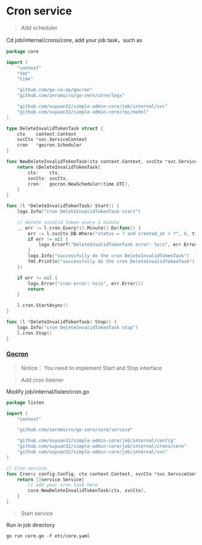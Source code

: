 # Cron service

> Add scheduler

Cd job/internal/crons/core, add your job task，such as

```go
package core

import (
	"context"
	"fmt"
	"time"

	"github.com/go-co-op/gocron"
	"github.com/zeromicro/go-zero/core/logx"

	"github.com/suyuan32/simple-admin-core/job/internal/svc"
	"github.com/suyuan32/simple-admin-core/rpc/model"
)

type DeleteInvalidTokenTask struct {
	ctx    context.Context
	svcCtx *svc.ServiceContext
	cron   *gocron.Scheduler
}

func NewDeleteInvalidTokenTask(ctx context.Context, svcCtx *svc.ServiceContext) *DeleteInvalidTokenTask {
	return &DeleteInvalidTokenTask{
		ctx:    ctx,
		svcCtx: svcCtx,
		cron:   gocron.NewScheduler(time.UTC),
	}
}

func (l *DeleteInvalidTokenTask) Start() {
	logx.Info("cron DeleteInvalidTokenTask start")

	// delete invalid token every 1 minute
	_, err := l.cron.Every(1).Minute().Do(func() {
		err := l.svcCtx.DB.Where("status = ? and created_at < ?", 0, time.Now()).Delete(&model.Token{}).Error
		if err != nil {
			logx.Errorf("DeleteInvalidTokenTask error: %s\n", err.Error())
		}
		logx.Info("successfully do the cron DeleteInvalidTokenTask")
		fmt.Println("successfully do the cron DeleteInvalidTokenTask")
	})

	if err != nil {
		logx.Error("cron error: %s\n", err.Error())
		return
	}

	l.cron.StartAsync()
}

func (l *DeleteInvalidTokenTask) Stop() {
	logx.Info("cron DeleteInvalidTokenTask stop")
	l.cron.Stop()
}

```

### [Gocron](https://github.com/go-co-op/gocron)

> Notice： You need to implement Start and Stop interface

> Add cron listener

Modify job/internal/listen/cron.go

```go
package listen

import (
	"context"

	"github.com/zeromicro/go-zero/core/service"

	"github.com/suyuan32/simple-admin-core/job/internal/config"
	"github.com/suyuan32/simple-admin-core/job/internal/crons/core"
	"github.com/suyuan32/simple-admin-core/job/internal/svc"
)

// Cron service
func Cron(c config.Config, ctx context.Context, svcCtx *svc.ServiceContext) []service.Service {
	return []service.Service{
		// add your cron task here
		core.NewDeleteInvalidTokenTask(ctx, svcCtx),
	}
}

```

> Start service 

Run in job directory

```shell
go run core.go -f etc/core.yaml
```